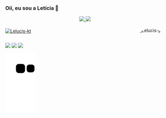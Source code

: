 ### Oii, eu sou a Letícia 👾


<div align="center">
  <a href="https://github.com/Lelucis">
  <img height="160em" src="https://github-readme-stats.vercel.app/api?username=Lelucis&show_icons=true&theme=dracula&include_all_commits=true&count_private=true"/>
  <img height="160em" src="https://github-readme-stats.vercel.app/api/top-langs/?username=Lelucis&layout=compact&langs_count=7&theme=dracula"/>
</div>
<div style="display: inline_block"><br>
  <img align="center" alt="Lelucis-kt" height="30" width="40" src="https://cdn.jsdelivr.net/gh/devicons/devicon/icons/kotlin/kotlin-original.svg">
  <img align="right" alt="Lelucis-pic" height="150" style="border-radius:50px;" src="https://picrew.me/shareImg/org/202205/338224_dHde06hi.png">
</div>
  
   ##
 
<div> 
   <a href="https://www.linkedin.com/in/le-almeida" target="_blank"><img src="https://img.shields.io/badge/-LinkedIn-%230077B5?style=for-the-badge&logo=linkedin&logoColor=white" target="_blank"></a> 
  <a href="https://instagram.com/le_lucis" target="_blank"><img src="https://img.shields.io/badge/-Instagram-%23E4405F?style=for-the-badge&logo=instagram&logoColor=white" target="_blank"></a>
  <a href = "mailto:lehzlucis@gmail.com"><img src="https://img.shields.io/badge/-Gmail-%23333?style=for-the-badge&logo=gmail&logoColor=white" target="_blank"></a>

  ![Snake animation](https://github.com/Lelucis/Lelucis/blob/output/github-contribution-grid-snake.svg)
 
</div>
